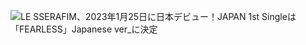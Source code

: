 ![LE SSERAFIM、2023年1月25日に日本デビュー！JAPAN 1st Singleは「FEARLESS」Japanese ver_に決定](https://github.com/Kim-Chaewonn/Kim-Chaewonn/assets/137004973/4bd0dbfe-f02c-4a81-810b-a5ba9604c7d8)
